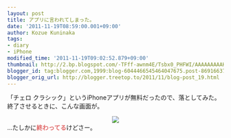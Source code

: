 ```yaml
---
layout: post
title: アプリに言われてしまった。
date: '2011-11-19T08:59:00.001+09:00'
author: Kozue Kuninaka
tags:
- diary
- iPhone
modified_time: '2011-11-19T09:02:52.879+09:00'
thumbnail: http://2.bp.blogspot.com/-TFff-awnm4E/Tsbx0_PHFWI/AAAAAAAAAHU/BSFuGomTbB8/s72-c/the-end.png
blogger_id: tag:blogger.com,1999:blog-6044466545464047675.post-8691663709451279280
blogger_orig_url: http://blogger.treetop.to/2011/11/blog-post_19.html
---
```


「チェロ クラシック」というiPhoneアプリが無料だったので、落としてみた。<br />終了させるときに、こんな画面が。<br /><div class="separator" style="clear: both; text-align: center;"><a href="http://2.bp.blogspot.com/-TFff-awnm4E/Tsbx0_PHFWI/AAAAAAAAAHU/BSFuGomTbB8/s1600/the-end.png" imageanchor="1" style="margin-left: 1em; margin-right: 1em;"><img border="0" src="http://2.bp.blogspot.com/-TFff-awnm4E/Tsbx0_PHFWI/AAAAAAAAAHU/BSFuGomTbB8/s1600/the-end.png" /></a></div>…たしかに<b><span style="color: #e06666;">終わってる</span></b>けどさー。<br />
